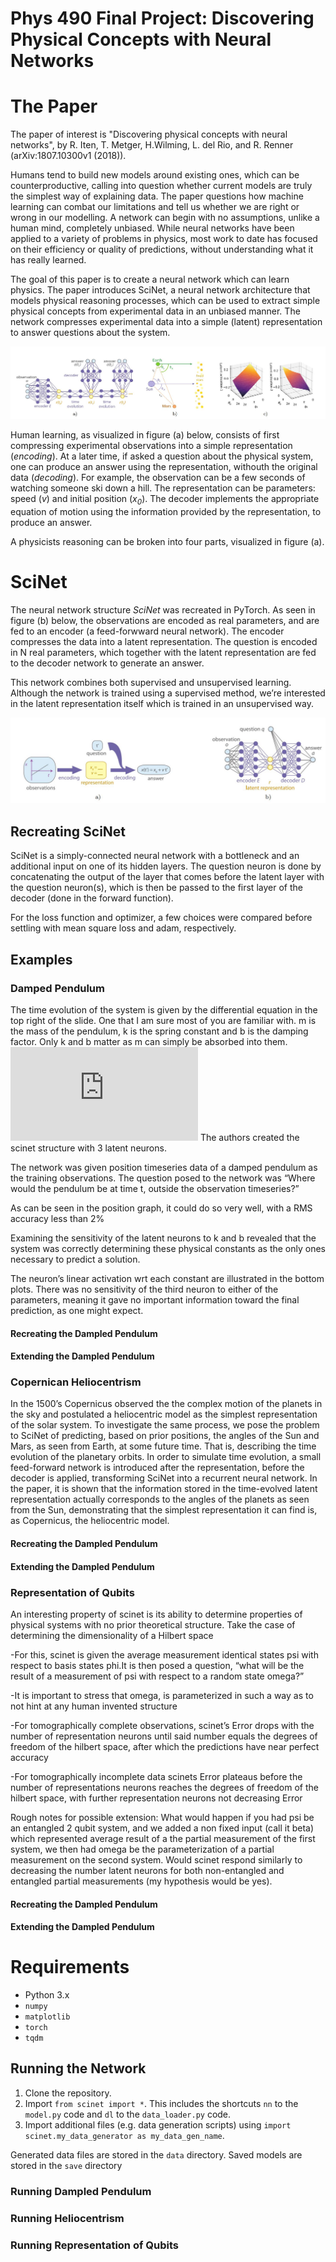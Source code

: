 # Phys 490 Final Project: Discovering Physical Concepts with Neural Networks

# The Paper

The paper of interest is "Discovering physical concepts with neural networks", by R. Iten, T. Metger, H.Wilming, L. del Rio, and R. Renner (arXiv:1807.10300v1 (2018)).

Humans tend to build new models around existing ones, which can be counterproductive, calling into question whether current models are truly the simplest way of explaining data. The paper questions how machine learning can combat our limitations and tell us whether we are right or wrong in our modelling. A network can begin with no assumptions, unlike a human mind, completely unbiased. While neural networks have been applied to a variety of problems in physics, most work to date has focused on their efficiency or quality of predictions, without understanding what it  has really learned.

The goal of this paper is to create a neural network which can learn physics. The paper introduces SciNet, a neural network architecture that models physical reasoning processes, which can be used to extract simple physical concepts from experimental data in an unbiased manner. The network compresses experimental data into a simple (latent) representation to answer questions about the system. 

![helio](https://github.com/nmdickso/Phys490FinalProject/blob/veronica/images/helio.JPG)

Human learning, as visualized in figure (a) below, consists of first compressing experimental observations into a simple representation (*encoding*). At a later time, if asked a question about the physical system, one can produce an answer using the representation, withouth the original data (*decoding*). For example, the observation can be a few seconds of watching someone ski down a hill. The representation can be parameters: speed (*v*) and initial position (*x<sub>0</sub>*). The decoder implements the appropriate equation of motion using the information provided by the representation, to produce an answer.

A physicists reasoning can be broken into four parts, visualized in figure (a).

# SciNet

The neural network structure *SciNet* was recreated in PyTorch. As seen in figure (b) below, the observations are encoded as real parameters, and are fed to an encoder (a feed-forwward neural network). The encoder compresses the data into a latent representation. The question is encoded in N real parameters, which together with the latent representation are fed to the decoder network to generate an answer. 

This network combines both supervised and unsupervised learning. Although the network is trained using a supervised method, we’re interested in the latent representation itself which is trained in an unsupervised way.

![scinet](https://github.com/nmdickso/Phys490FinalProject/blob/veronica/images/scinet.JPG)

## Recreating SciNet

SciNet is a simply-connected neural network with a bottleneck and an additional input on one of its hidden layers. The question neuron is done by concatenating the output of the layer that comes before the latent layer with the question neuron(s), which is then be passed to the first layer of the decoder (done in the forward function).

For the loss function and optimizer, a few choices were compared before settling with mean square loss and adam, respectively.


## Examples
### Damped Pendulum

The time evolution of the system is given by the differential equation in the top right of the slide. One that I am sure most of you are familiar with.
m is the mass of the pendulum, k is the spring constant and b is the damping factor. Only k and b matter as m can simply be absorbed into them.
![equation](https://latex.codecogs.com/gif.latex?m%5Cddot%7Bx%7D%20%3D%20-kx%20-b%20%5Cdot%7Bx%7D)
The authors created the scinet structure with 3 latent neurons.

The network was given position timeseries data of a damped pendulum as the training observations. The question posed to the network was “Where would the pendulum be at time t, outside the observation timeseries?”

As can be seen in the position graph, it could do so very well, with a RMS accuracy less than 2%

Examining the sensitivity of the latent neurons to k and b revealed that the system was correctly determining these physical constants as the only ones necessary to predict a solution.

The neuron’s linear activation wrt each constant are illustrated in the bottom plots.
There was no sensitivity of the third neuron to either of the parameters, meaning it gave no important information toward the final prediction, as one might expect.


#### Recreating the Dampled Pendulum


#### Extending the Dampled Pendulum

### Copernican Heliocentrism
In the 1500’s Copernicus observed the the complex motion of the planets in the sky and postulated a heliocentric model as the simplest representation of the solar system.
To investigate the same process, we pose the problem to SciNet of predicting, based on prior positions, the angles of the Sun and Mars, as seen from Earth, at some future time. That is, describing the time evolution of the planetary orbits.
In order to simulate time evolution, a small feed-forward network is introduced after the representation, before the decoder is applied, transforming SciNet into a recurrent neural network.
In the paper, it is shown that the information stored in the time-evolved latent representation actually corresponds to the angles of the planets as seen from the Sun, demonstrating that the simplest representation it can find is, as Copernicus, the heliocentric model.

#### Recreating the Dampled Pendulum
#### Extending the Dampled Pendulum

### Representation of Qubits
An interesting property of scinet is its ability to determine properties of physical systems with no prior theoretical structure. Take the case of determining the dimensionality of a Hilbert space

-For this, scinet is given the average measurement identical states psi with respect to basis states phi.It is then posed a question, “what will be the result of a measurement of psi with respect to a random state omega?”

-It is important to stress that omega, is parameterized in such a way as to not hint at any human invented structure

-For tomographically complete observations, scinet’s Error drops with the number of representation neurons until said number equals the degrees of freedom of the hilbert space, after which the predictions have near perfect accuracy 

-For tomographically incomplete data scinets Error plateaus before the number of representations neurons reaches the degrees of freedom of the hilbert space, with further representation neurons not decreasing Error

Rough notes for possible extension:
What would happen if you had psi be an entangled 2 qubit system, and we added a non fixed input (call it beta) which represented average result of a the partial measurement of the first system, we then had omega be the parameterization of a partial measurement on the second system. Would scinet respond similarly to decreasing the number latent neurons for both non-entangled and entangled partial measurements (my hypothesis would be yes).

#### Recreating the Dampled Pendulum
#### Extending the Dampled Pendulum


# Requirements

- Python 3.x
- ``numpy``
- ``matplotlib``
- ``torch``
- ``tqdm``

## Running the Network

1. Clone the repository.
2. Import `from scinet import *`. This includes the shortcuts `nn` to the `model.py` code and `dl` to the `data_loader.py` code.
3. Import additional files (e.g. data generation scripts) using `import scinet.my_data_generator as my_data_gen_name`.

Generated data files are stored in the ``data`` directory. Saved models are stored in the ``save`` directory

### Running Dampled Pendulum

### Running Heliocentrism

### Running Representation of Qubits